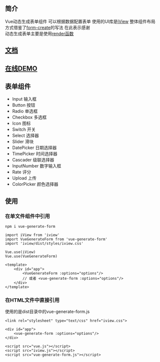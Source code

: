 ## 简介
Vue动态生成表单组件 可以根据数据配置表单 使用的UI库是[iView](https://www.iviewui.com/) 整体组件布局方式借鉴了[form-create](https://github.com/xaboy/form-create)的写法 在此表示感谢<br>
动态生成表单主要是使用[render函数](https://cn.vuejs.org/v2/guide/render-function.html#ad)

## [文档](https://github.com/woai3c/vue-generate-form/blob/master/doc.md)
## [在线DEMO](https://github.com/woai3c/vue-generate-form/blob/master/demo.md)
## 表单组件
* Input 输入框
* Button 按钮
* Radio 单选框
* Checkbox 多选框
* Icon 图标
* Switch 开关
* Select 选择器
* Slider 滑块
* DatePicker 日期选择器
* TimePicker 时间选择器
* Cascader 级联选择器
* InputNumber 数字输入框
* Rate 评分
* Upload 上传
* ColorPicker 颜色选择器

## 使用
### 在单文件组件中引用
```
npm i vue-generate-form
```

```
import iView from 'iview'
import VueGenerateForm from 'vue-generate-form'
import 'iview/dist/styles/iview.css'

Vue.use(iView)
Vue.use(VueGenerateForm)
```
```
<template>
    <div id="app">
        <VueGenerateForm :options="options"/>
        // 或者 <vue-generate-form :options="options"/>
    </div>
</template>
```

### 在HTML文件中直接引用
使用的是dist目录中的vue-generate-form.js
```
<link rel="stylesheet" type="text/css" href="iview.css">
```
```
<div id="app">
    <vue-generate-form :options="options"/>
</div>
```
```
<script src="vue.js"></script>
<script src="iview.js"></script>
<script src="vue-generate-form.js"></script>
```
